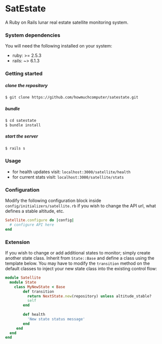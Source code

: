# SatEstate

A Ruby on Rails lunar real estate satellite monitoring system.

### System dependencies
You will need the following installed on your system:

- ruby: >= 2.5.3
- rails: ~> 6.1.3

### Getting started

##### clone the repository
``` bash
$ git clone https://github.com/howmuchcomputer/satestate.git
```
##### bundle
``` bash
$ cd satestate
$ bundle install
```

##### start the server
``` bash
$ rails s
```

### Usage
- for health updates visit: `localhost:3000/satellite/health`
- for current stats visit: `localhost:3000/satellite/stats`

### Configuration
Modify the following configuration block inside `config/initializers/satellite.rb` if you wish 
to change the API url, what defines a stable altitude, etc.

```ruby
Satellite.configure do |config|
  # configure API here
end
```

### Extension
If you wish to change or add additional states to monitor; simply create another state class. Inherit from `State::Base`
and define a class using the template below. You may have to modify the `transition` method on the default classes to
inject your new state class into the existing control flow:

```ruby
module Satellite
  module State
    class MyNewState < Base
        def transition
          return NextState.new(repository) unless altitude_stable?
          self
        end
      
        def health
          'New state status message'
        end
     end
  end  
end
```


